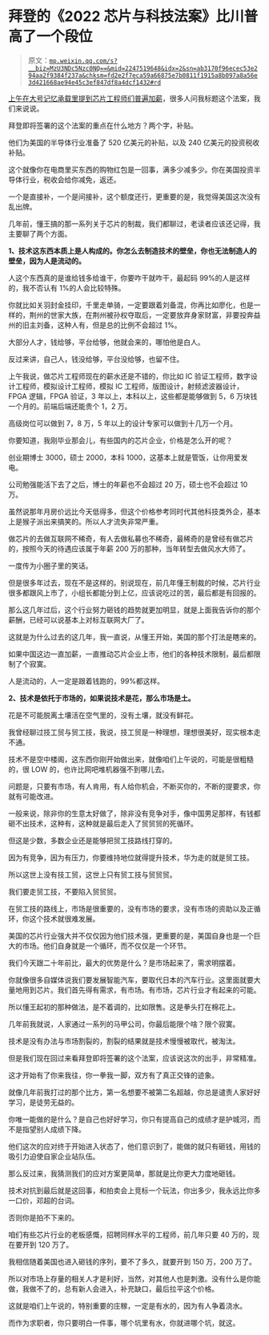# 拜登的《2022 芯片与科技法案》比川普高了一个段位

> 原文：[`mp.weixin.qq.com/s?__biz=MzU3NDc5Nzc0NQ==&mid=2247519648&idx=2&sn=ab3170f96ecec53e294aa2f9384f237a&chksm=fd2e2f7eca59a66875e7b0811f1915a8b097a8a56e3d421668ae94e45c3ef847df8a4dcf1432#rd`](http://mp.weixin.qq.com/s?__biz=MzU3NDc5Nzc0NQ==&mid=2247519648&idx=2&sn=ab3170f96ecec53e294aa2f9384f237a&chksm=fd2e2f7eca59a66875e7b0811f1915a8b097a8a56e3d421668ae94e45c3ef847df8a4dcf1432#rd)

[上午在大号记忆承载里提到芯片工程师们普遍加薪](http://mp.weixin.qq.com/s?__biz=MzU0MjYwNDU2Mw==&mid=2247507287&idx=1&sn=3185c1d9b518e1f948fd40072426fb7d&chksm=fb1ab12bcc6d383d7b2034b3b1b3f1083184bdfe58244e082478c4f8bafdf359fe53df2dffdb&scene=21#wechat_redirect)，很多人问我标题这个法案，我们来说说。 

拜登即将签署的这个法案的重点在什么地方？两个字，补贴。 

他们为美国的半导体行业准备了 520 亿美元的补贴，以及 240 亿美元的投资税收补贴。 

这个就像你在电商里买东西的购物红包是一回事，满多少减多少。你在美国投资半导体行业，税收会给你减免，返还。

一个是直接补，一个是间接补，这个额度还行，更重要的是，我觉得美国这次没有乱出牌。 

几年前，懂王搞的那一系列关于芯片的制裁，我们都聊过，老读者应该还记得，我主要聊了两个方面。 

**1、技术这东西本质上是人构成的。你怎么去制造技术的壁垒，你也无法制造人的壁垒，因为人是流动的。**

人这个东西真的是谁给钱多给谁干，你要咋干就咋干，最起码 99%的人是这样的，我不否认有 1%的人会比较特殊。 

你就比如关羽封金挂印，千里走单骑，一定要跟着刘备混，你再比如廖化，也是一样的，荆州的世家大族，在荆州被孙权夺取后，一定要放弃身家财富，非要投奔益州的旧主刘备，这种人有，但是总的比例不会超过 1%。

大部分人才，钱给够，平台给够，他就会来的，哪怕他是白人。 

反过来讲，自己人，钱没给够，平台没给够，也留不住。 

上午我说，做芯片工程师现在的薪水还是不错的，你比如 IC 验证工程师，数字设计工程师，模拟设计工程师，模拟 IC 工程师，版图设计，射频滤波器设计，FPGA 逻辑，FPGA 验证，3 年以上，本科以上，这些都是能够做到 5，6 万块钱一个月的。前端后端还能贵个 1，2 万。 

高级岗位可以做到 7，8 万，5 年以上的设计专家可以做到十几万一个月。 

你要知道，我刚毕业那会儿，有些国内的芯片企业，价格是怎么开的呢？ 

创业期博士 3000，硕士 2000，本科 1000，这基本上就是管饭，让你用爱发电。

公司勉强能活下去了之后，博士的年薪也不会超过 20 万，硕士也不会超过 10 万。 

虽然说那年月房价远比今天低得多，但这个价格参考同时代其他科技类外企，基本上是猴子派出来搞笑的。所以人才流失非常严重。 

做芯片的去做互联网不稀奇，有人去做私募也不稀奇，最稀奇的是曾经有做芯片的，按照今天的待遇应该属于年薪 200 万的那种，当年转型去做风水大师了。 

一度传为小圈子里的笑话。 

但是很多年过去，现在不是这样的。别说现在，前几年懂王制裁的时候，芯片行业很多都跟风上市了，小组长都能分到上亿，应该说吃过的苦，最后都是有回报的。 

那么这几年过后，这个行业努力砸钱的趋势就更加明显，就是上面我告诉你的那个薪酬，已经可以说基本上对标互联网大厂了。

这就是为什么过去的这几年，我一直说，从懂王开始，美国的那个打法是瞎来的。 

如果中国这边一直加薪，一直推动芯片企业上市，他们的各种技术限制，最后都限制了个寂寞。 

人是流动的，人一定是跟着钱跑的，99%都这样。 

**2、技术是依托于市场的，如果说技术是花，那么市场是土。**

花是不可能脱离土壤活在空气里的，没有土壤，就没有鲜花。

我曾经聊过技工贸与贸工技，我说，技工贸是一种理想，理想很美好，现实根本走不通。 

技术不是空中楼阁，这东西你刚开始做出来，就像咱们上午说的，可能是很粗糙的，很 LOW 的，也许比网吧堆机器强不到哪儿去。

问题是，只要有市场，有人肯用，有人给你机会，不断买你的，不断的提要求，你就有可能改进。

一般来说，除非你的生意太好做了，除非没有竞争对手，像中国男足那样，有钱都砸不出技术，这种有，这种就是最后走入了贸贸贸的死循环。 

但这是少数，多数企业还是能够把贸工技路线打穿的。

因为有竞争，因为有压力，你要维持地位就得提升技术，华为走的就是贸工技。

所以这世上没有技工贸，这世上只有贸工技与贸贸贸。

我们要走贸工技，不要陷入贸贸贸。

在贸工技的路线上，市场是很重要的，没有市场的要求，没有市场的资助以及正循环，你这个技术就很难发展。

美国的芯片行业强大并不仅仅因为他们技术强，更重要的是，美国自身也是一个巨大的市场。他们自身就是一个循环，而不仅仅是一个环节。 

我们今天跟二十年前比，最大的优势是什么？是市场起来了，需求明摆着。

你就像很多自媒体说我们要发展智能汽车，要取代日本的汽车行业。这里面就要大量地用到芯片。我们首先得有需求，有市场。有市场，芯片行业才有起来的可能。

所以懂王起初的那种做法，是不着调的，比如限售。这是拳头打在棉花上。 

几年前我就说，人家通过一系列的马甲公司，你最后能限个啥？限个寂寞。

技术是没有办法与市场割裂的，割裂的结果就是技术慢慢被取代，被淘汰。

但是我们现在回过来看拜登即将签署的这个法案，应该说这次的出手，非常精准。 

这才开始有了你来我往，你一拳我一脚，双方有了真正交锋的迹象。

就像几年前我打过的那个比方，第一名想要不被第二名超越，你总是谴责人家好好学习，是徒劳无益的。 

你唯一能做的是什么？是自己也好好学习，你只有提高自己的成绩才是护城河，而不是指望别人成绩下降。

他们这次的应对终于开始进入状态了，他们意识到了，能做的就只有砸钱，用钱的吸引力迫使自家企业站队伍。 

那么反过来，我猜测我们的应对方案更简单，那就是比你更大力度地砸钱。 

技术对抗到最后就是这回事，和拍卖会上竞标一个玩法，你出多少，我永远比你多一口价，邓超的台词。 

否则你是拍不下来的。 

咱们有些芯片行业的老板感慨，招聘同样水平的工程师，前几年只要 40 万的，现在要开到 120 万了。

我相信随着美国也进入砸钱的序列，要不了多久，就要开到 150 万，200 万了。

所以对市场上存量的相关人才是利好，当然，对其他人也是刺激。没有什么是你能做，我做不了的，总有新人会进入，补充缺口，最后拉平这个价格。 

这就是咱们上午说的，特别重要的庄稼，一定是有水的，因为有人争着浇水。 

而作为求职者，你只要明白一件事，哪个坑里有水，你就进哪个坑，就这。